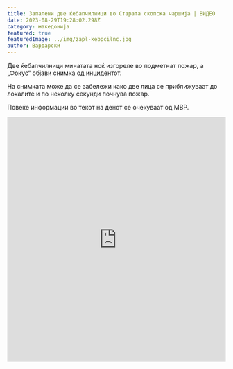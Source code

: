 ```yaml
---
title: Запалени две ќебапчилници во Старата скопска чаршија | ВИДЕО
date: 2023-08-29T19:28:02.298Z
category: македонија
featured: true
featuredImage: ../img/zapl-kebpcilnc.jpg
author: Вардарски
---
```

<!--StartFragment-->

Две ќебапчилници минатата ноќ изгореле во подметнат пожар, а „[Фокус](https://fokus.mk/video-zapaleni-dve-kebapchilnitsi-vo-skopska-charshija/)“ објави снимка од инцидентот.

На снимката може да се забележи како две лица се приближуваат до локалите и по неколку секунди почнува пожар.

Повеќе информации во текот на денот се очекуваат од МВР.

<!--EndFragment--><div style="width: 100%; height: 0px; position: relative; padding-bottom: 112.150%;"><iframe src="https://streamable.com/e/y0r0se?quality=highest" frameborder="0" width="100%" height="100%" allowfullscreen style="width: 100%; height: 100%; position: absolute;"></iframe></div>